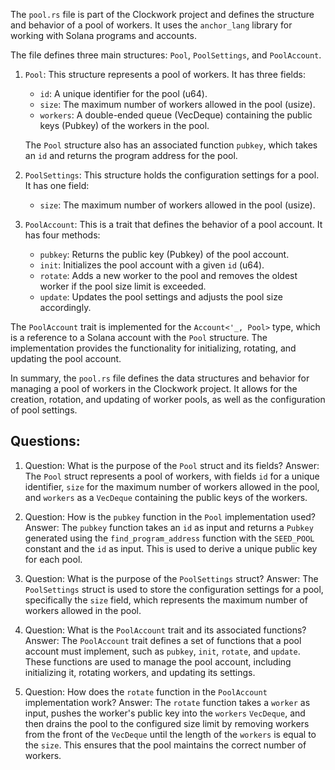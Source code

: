 The `pool.rs` file is part of the Clockwork project and defines the structure and behavior of a pool of workers. It uses the `anchor_lang` library for working with Solana programs and accounts.

The file defines three main structures: `Pool`, `PoolSettings`, and `PoolAccount`.

1. `Pool`: This structure represents a pool of workers. It has three fields:
   - `id`: A unique identifier for the pool (u64).
   - `size`: The maximum number of workers allowed in the pool (usize).
   - `workers`: A double-ended queue (VecDeque) containing the public keys (Pubkey) of the workers in the pool.

   The `Pool` structure also has an associated function `pubkey`, which takes an `id` and returns the program address for the pool.

2. `PoolSettings`: This structure holds the configuration settings for a pool. It has one field:
   - `size`: The maximum number of workers allowed in the pool (usize).

3. `PoolAccount`: This is a trait that defines the behavior of a pool account. It has four methods:
   - `pubkey`: Returns the public key (Pubkey) of the pool account.
   - `init`: Initializes the pool account with a given `id` (u64).
   - `rotate`: Adds a new worker to the pool and removes the oldest worker if the pool size limit is exceeded.
   - `update`: Updates the pool settings and adjusts the pool size accordingly.

The `PoolAccount` trait is implemented for the `Account<'_, Pool>` type, which is a reference to a Solana account with the `Pool` structure. The implementation provides the functionality for initializing, rotating, and updating the pool account.

In summary, the `pool.rs` file defines the data structures and behavior for managing a pool of workers in the Clockwork project. It allows for the creation, rotation, and updating of worker pools, as well as the configuration of pool settings.
## Questions: 
 1. Question: What is the purpose of the `Pool` struct and its fields?
   Answer: The `Pool` struct represents a pool of workers, with fields `id` for a unique identifier, `size` for the maximum number of workers allowed in the pool, and `workers` as a `VecDeque` containing the public keys of the workers.

2. Question: How is the `pubkey` function in the `Pool` implementation used?
   Answer: The `pubkey` function takes an `id` as input and returns a `Pubkey` generated using the `find_program_address` function with the `SEED_POOL` constant and the `id` as input. This is used to derive a unique public key for each pool.

3. Question: What is the purpose of the `PoolSettings` struct?
   Answer: The `PoolSettings` struct is used to store the configuration settings for a pool, specifically the `size` field, which represents the maximum number of workers allowed in the pool.

4. Question: What is the `PoolAccount` trait and its associated functions?
   Answer: The `PoolAccount` trait defines a set of functions that a pool account must implement, such as `pubkey`, `init`, `rotate`, and `update`. These functions are used to manage the pool account, including initializing it, rotating workers, and updating its settings.

5. Question: How does the `rotate` function in the `PoolAccount` implementation work?
   Answer: The `rotate` function takes a `worker` as input, pushes the worker's public key into the `workers` `VecDeque`, and then drains the pool to the configured size limit by removing workers from the front of the `VecDeque` until the length of the `workers` is equal to the `size`. This ensures that the pool maintains the correct number of workers.
    